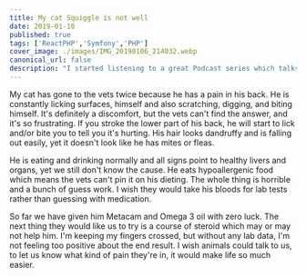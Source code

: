 ```yaml
---
title: My cat Squiggle is not well
date: 2019-01-10
published: true
tags: ['ReactPHP','Symfony','PHP']
cover_image: ./images/IMG_20190106_214032.webp
canonical_url: false
description: "I started listening to a great Podcast series which talks a lot about different PHP and server technologies and on one of the later episodes, they talk about ReactPHP."
---
```


My cat has gone to the vets twice because he has a pain in his back. He is constantly licking surfaces, himself and also scratching, digging, and biting himself. It's definitely a discomfort, but the vets can't find the answer, and it's so frustrating. If you stroke the lower part of his back, he will start to lick and/or bite you to tell you it's hurting. His hair looks dandruffy and is falling out easily, yet it doesn't look like he has mites or fleas.

He is eating and drinking normally and all signs point to healthy livers and organs, yet we still don't know the cause. He eats hypoallergenic food which means the vets can't pin it on his dieting. The whole thing is horrible and a bunch of guess work. I wish they would take his bloods for lab tests rather than guessing with medication.

So far we have given him Metacam and Omega 3 oil with zero luck. The next thing they would like us to try is a course of steroid which may or may not help him. I'm keeping my fingers crossed, but without any lab data, I'm not feeling too positive about the end result. I wish animals could talk to us, to let us know what kind of pain they're in, it would make life so much easier.
